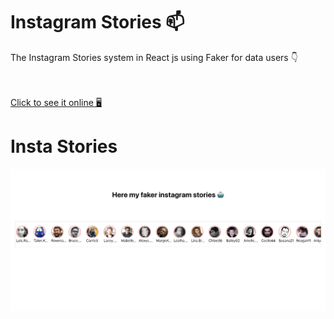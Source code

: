 

<h1> Instagram Stories 📫 </h1>
<p>The Instagram Stories system in React js using Faker for data users 👇 </p>

<br>
<br>
<a href="https://faker-story-7bf15.web.app/">Click to see it online 🖥️</a>


<br>

<h1>Insta Stories</h1>
<img src="src/insta.png" alt="insta">
